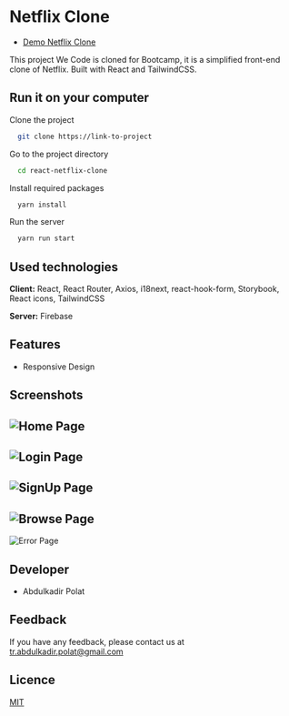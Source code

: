 
# Netflix Clone

* [Demo Netflix Clone]("https://react-netflix-clone-ten.vercel.app/")

This project We Code is cloned for Bootcamp, it is a simplified front-end clone of Netflix. Built with React and TailwindCSS.


## Run it on your computer

Clone the project

```bash
  git clone https://link-to-project
```

Go to the project directory

```bash
  cd react-netflix-clone
```

Install required packages

```bash
  yarn install
```

Run the server

```bash
  yarn run start
```

  
## Used technologies

**Client:** React, React Router, Axios, i18next, react-hook-form, Storybook, React icons, TailwindCSS

**Server:** Firebase

  
## Features

- Responsive Design


  
## Screenshots

![Home Page](https://i.hizliresim.com/kd2t268.jpg)
---
![Login Page](https://i.hizliresim.com/qrp4h64.jpg)
---
![SignUp Page](https://i.hizliresim.com/5zi7f6j.jpg)
---
![Browse Page](https://i.hizliresim.com/bop0i8g.jpg)
---
![Error Page](https://i.hizliresim.com/jzsmlnm.jpg)
 
## Developer

- Abdulkadir Polat 

  
## Feedback

If you have any feedback, please contact us at tr.abdulkadir.polat@gmail.com

  
## Licence

[MIT](https://choosealicense.com/licenses/mit/)

  